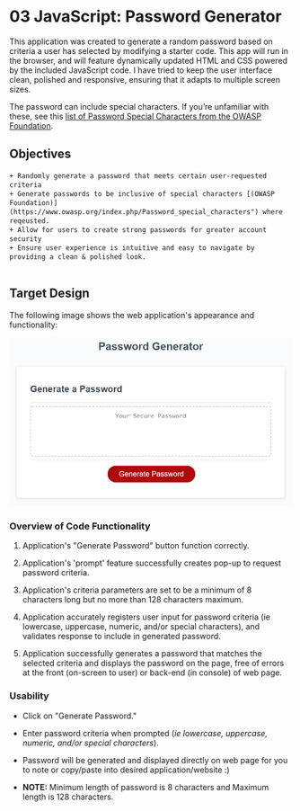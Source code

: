 # 03 JavaScript: Password Generator

This application was created to generate a random password based on criteria a user has selected by modifying a starter code. This app will run in the browser, and will feature dynamically updated HTML and CSS powered by the included JavaScript code. I have tried to keep the user interface clean, polished and responsive, ensuring that it adapts to multiple screen sizes.

The password can include special characters. If you’re unfamiliar with these, see this [list of Password Special Characters from the OWASP Foundation](https://www.owasp.org/index.php/Password_special_characters).

## Objectives

```
+ Randomly generate a password that meets certain user-requested criteria
+ Generate passwords to be inclusive of special characters [(OWASP Foundation)] (https://www.owasp.org/index.php/Password_special_characters") where reqeusted.
+ Allow for users to create strong passwords for greater account security
+ Ensure user experience is intuitive and easy to navigate by providing a clean & polished look.


```

## Target Design

The following image shows the web application's appearance and functionality:

![password generator demo](./Assets/03-javascript-homework-demo.png)

### Overview of Code Functionality

1. Application's "Generate Password" button function correctly.

2. Application's 'prompt' feature successfully creates pop-up to request password criteria.

3. Application's criteria parameters are set to be a minimum of 8 characters long but no more than 128 characters maximum.

4. Application accurately registers user input for password criteria (ie lowercase, uppercase, numeric, and/or special characters), and validates response to include in generated password.

5. Application successfully generates a password that matches the selected criteria and displays the password on the page, free of errors at the front (on-screen to user) or back-end (in console) of web page.

### Usability

* Click on "Generate Password."

* Enter password criteria when prompted (*ie lowercase, uppercase, numeric, and/or special characters*).

* Password will be generated and displayed directly on web page for you to note or copy/paste into desired application/website :)

* **NOTE:** Minimum length of password is 8 characters and Maximum length is 128 characters.